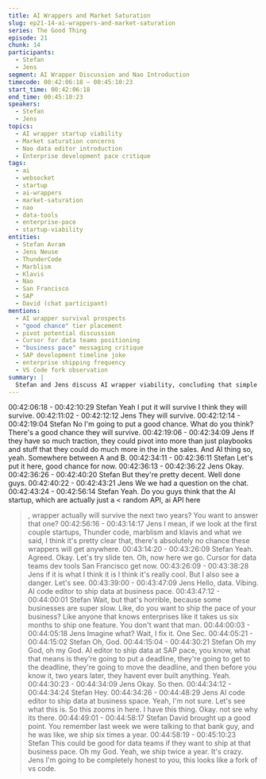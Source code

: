 ```yaml
---
title: AI Wrappers and Market Saturation
slug: ep21-14-ai-wrappers-and-market-saturation
series: The Good Thing
episode: 21
chunk: 14
participants:
  - Stefan
  - Jens
segment: AI Wrapper Discussion and Nao Introduction
timecode: 00:42:06:18 – 00:45:10:23
start_time: 00:42:06:18
end_time: 00:45:10:23
speakers:
  - Stefan
  - Jens
topics:
  - AI wrapper startup viability
  - Market saturation concerns
  - Nao data editor introduction
  - Enterprise development pace critique
tags:
  - ai
  - websocket
  - startup
  - ai-wrappers
  - market-saturation
  - nao
  - data-tools
  - enterprise-pace
  - startup-viability
entities:
  - Stefan Avram
  - Jens Neuse
  - ThunderCode
  - Marblism
  - Klavis
  - Nao
  - San Francisco
  - SAP
  - David (chat participant)
mentions:
  - AI wrapper survival prospects
  - "good chance" tier placement
  - pivot potential discussion
  - Cursor for data teams positioning
  - "business pace" messaging critique
  - SAP development timeline joke
  - enterprise shipping frequency
  - VS Code fork observation
summary: |
  Stefan and Jens discuss AI wrapper viability, concluding that simple wrappers like ThunderCode, Marblism, and Klavis have "absolutely no chance" of success. They transition to Nao, a "Cursor for data teams" from San Francisco, immediately critiquing the "ship data at business pace" messaging as problematic since enterprises are notoriously slow, joking about SAP-pace development taking years without delivery.
---
```


00:42:06:18 - 00:42:10:29
Stefan
Yeah I put it will survive I think they will survive.
00:42:11:02 - 00:42:12:12
Jens
They will survive.
00:42:12:14 - 00:42:19:04
Stefan
No I'm going to put a good chance. What do you think? There's a good chance they will survive.
00:42:19:06 - 00:42:34:09
Jens
If they have so much traction, they could pivot into more than just playbooks and stuff that they
could do much more in the in the sales. And AI thing so, yeah. Somewhere between A and B.
00:42:34:11 - 00:42:36:11
Stefan
Let's put it here, good chance for now.
00:42:36:13 - 00:42:36:22
Jens
Okay.
00:42:36:26 - 00:42:40:20
Stefan
But they're pretty decent. Well done guys.
00:42:40:22 - 00:42:43:21
Jens
We we had a question on the chat.
00:42:43:24 - 00:42:56:14
Stefan
Yeah. Do you guys think that the AI startup, which are actually just a < random API, ai API here
>, wrapper actually will survive the next two years? You want to answer that one?
00:42:56:16 - 00:43:14:17
Jens
I mean, if we look at the first couple startups, Thunder code, marblism and klavis and what we
said, I think it's pretty clear that, there's absolutely no chance these wrappers will get anywhere.
00:43:14:20 - 00:43:26:09
Stefan
Yeah. Agreed. Okay. Let's try slide ten. Oh, now here we go. Cursor for data teams dev tools
San Francisco get now.
00:43:26:09 - 00:43:38:28
Jens
if it is what I think it is I think it's really cool. But I also see a danger. Let's see.
00:43:39:00 - 00:43:47:09
Jens
Hello, data. Vibing. AI code editor to ship data at business pace.
00:43:47:12 - 00:44:00:01
Stefan
Wait, but that's horrible, because some businesses are super slow. Like, do you want to ship the
pace of your business? Like anyone that knows enterprises like it takes us six months to ship
one feature. You don't want that man.
00:44:00:03 - 00:44:05:18
Jens
Imagine what? Wait, I fix it. One Sec.
00:44:05:21 - 00:44:15:02
Stefan
Oh, God.
00:44:15:04 - 00:44:30:21
Stefan
Oh my God, oh my God. AI editor to ship data at SAP pace, you know, what that means is
they're going to put a deadline, they're going to get to the deadline, they're going to move the
deadline, and then before you know it, two years later, they havent ever built anything. Yeah.
00:44:30:23 - 00:44:34:09
Jens
Okay. So then.
00:44:34:12 - 00:44:34:24
Stefan
Hey.
00:44:34:26 - 00:44:48:29
Jens
AI code editor to ship data at business space. Yeah, I'm not sure. Let's see what this is. So this
zooms in here. I have this thing. Okay. not sre why its there.
00:44:49:01 - 00:44:58:17
Stefan
David brought up a good point. You remember last week we were talking to that bank guy, and
he was like, we ship six times a year.
00:44:58:19 - 00:45:10:23
Stefan
This could be good for data teams if they want to ship at that business pace. Oh my God. Yeah,
we ship twice a year. It's crazy. Jens I'm going to be completely honest to you, this looks like a
fork of vs code.